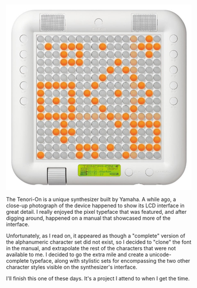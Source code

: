 ![Tenori-On](tenori.jpg)

The Tenori-On is a unique synthesizer built by Yamaha. A while ago, a close-up photograph of the device happened to show its LCD interface in great detail. I really enjoyed the pixel typeface that was featured, and after digging around, happened on a manual that showcased more of the interface.

Unfortunately, as I read on, it appeared as though a "complete" version of the alphanumeric character set did not exist, so I decided to "clone" the font in the manual, and extrapolate the rest of the characters that were not available to me. I decided to go the extra mile and create a unicode-complete typeface, along with stylistic sets for encompassing the two other character styles visible on the synthesizer's interface.

I'll finish this one of these days. It's a project I attend to when I get the time.
